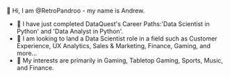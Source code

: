 👋 Hi, I am @RetroPandroo - my name is Andrew.
- 🌱 I have just completed DataQuest's Career Paths:'Data Scientist in Python' and 'Data Analyst in Python'.
- 👀 I am looking to land a Data Scientist role in a field such as Customer Experience, UX Analytics, Sales & Marketing, Finance, Gaming, and more...
- 🎈 My interests are primarily in Gaming, Tabletop Gaming, Sports, Music, and Finance.

<!---
/RetroPandroo is a ✨ special ✨ repository because its `README.md` (this file) appears on your GitHub profile.
You can click the Preview link to take a look at your changes.
--->
